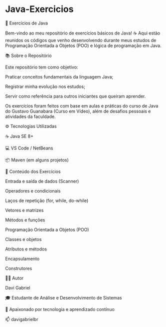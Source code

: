 # Java-Exercicios

🧠 Exercícios de Java

Bem-vindo ao meu repositório de exercícios básicos de Java! ☕
Aqui estão reunidos os códigos que venho desenvolvendo durante meus estudos de Programação Orientada a Objetos (POO) e lógica de programação em Java.

📚 Sobre o Repositório

Este repositório tem como objetivo:

Praticar conceitos fundamentais da linguagem Java;

Registrar minha evolução nos estudos;

Servir como referência para outros iniciantes que queiram aprender.

Os exercícios foram feitos com base em aulas e práticas do curso de Java do Gustavo Guanabara (Curso em Vídeo), além de desafios pessoais e atividades da faculdade.

⚙️ Tecnologias Utilizadas

☕ Java SE 8+

💻 VS Code / NetBeans

📦 Maven (em alguns projetos)

🧩 Conteúdo dos Exercícios

Entrada e saída de dados (Scanner)

Operadores e condicionais

Laços de repetição (for, while, do-while)

Vetores e matrizes

Métodos e funções

Programação Orientada a Objetos (POO)

Classes e objetos

Atributos e métodos

Encapsulamento

Construtores

🧑‍💻 Autor

Davi Gabriel

🎓 Estudante de Análise e Desenvolvimento de Sistemas

💼 Apaixonado por tecnologia e aprendizado contínuo

📫 davigabrielbr